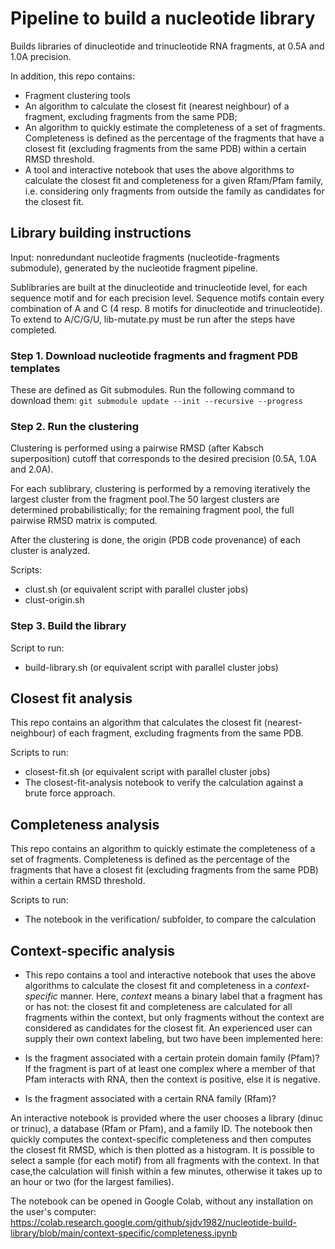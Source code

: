 # Pipeline to build a nucleotide library

Builds libraries of dinucleotide and trinucleotide RNA fragments, at 0.5A and 1.0A precision.

In addition, this repo contains:

- Fragment clustering tools
- An algorithm to calculate the closest fit (nearest neighbour) of a fragment, excluding fragments from the same PDB;
- An algorithm to quickly estimate the completeness of a set of fragments. Completeness is defined as the percentage of the fragments that have a closest fit (excluding fragments from the same PDB) within a certain RMSD threshold.
- A tool and interactive notebook that uses the above algorithms to calculate the closest fit and completeness for a given Rfam/Pfam family, i.e. considering only fragments from outside the family as candidates for the closest fit.

## Library building instructions

Input: nonredundant nucleotide fragments (nucleotide-fragments submodule), generated by the nucleotide fragment pipeline.

Sublibraries are built at the dinucleotide and trinucleotide level, for each sequence motif and for each precision level.
Sequence motifs contain every combination of A and C (4 resp. 8 motifs for dinucleotide and trinucleotide). To extend to A/C/G/U, lib-mutate.py must be run after the steps have completed.

### Step 1. Download nucleotide fragments and fragment PDB templates

These are defined as Git submodules. Run the following command to download them:
`git submodule update --init --recursive --progress`

### Step 2. Run the clustering

Clustering is performed using a pairwise RMSD (after Kabsch superposition) cutoff that corresponds to the desired precision (0.5A, 1.0A and 2.0A).

For each sublibrary, clustering is performed by a removing iteratively the largest cluster from the fragment pool.The 50 largest clusters are determined probabilistically; for the remaining fragment pool, the full pairwise RMSD matrix is computed.

After the clustering is done, the origin (PDB code provenance) of each cluster is analyzed.

Scripts:

- clust.sh  (or equivalent script with parallel cluster jobs)
- clust-origin.sh

### Step 3. Build the library

Script to run:

- build-library.sh  (or equivalent script with parallel cluster jobs)

## Closest fit analysis

This repo contains an algorithm that calculates the closest fit (nearest-neighbour)
of each fragment, excluding fragments from the same PDB.

Scripts to run:

- closest-fit.sh (or equivalent script with parallel cluster jobs)
- The closest-fit-analysis notebook to verify the calculation against a brute force approach.

## Completeness analysis

This repo contains an algorithm to quickly estimate the completeness of a set of fragments. Completeness is defined as the percentage of the fragments that have a closest fit (excluding fragments from the same PDB) within a certain RMSD threshold.

Scripts to run:

- The notebook in the verification/ subfolder, to compare the calculation

## Context-specific analysis

- This repo contains a tool and interactive notebook that uses the above algorithms to calculate the closest fit and completeness in a *context-specific* manner. Here, *context* means a binary label that a fragment has or has not: the closest fit and completeness are calculated for all fragments within the context, but only fragments without the context are considered as candidates for the closest fit.
An experienced user can supply their own context labeling, but two have been implemented here:

- Is the fragment associated with a certain protein domain family (Pfam)? If the fragment is part of at least one complex where a member of that Pfam interacts with RNA, then the context is positive, else it is negative.
- Is the fragment associated with a certain RNA family (Rfam)?

An interactive notebook is provided where the user chooses a library (dinuc or trinuc), a database (Rfam or Pfam), and a family ID. The notebook then quickly computes the context-specific completeness and then computes the closest fit RMSD, which is then plotted as a histogram. It is possible to select a sample (for each motif) from all fragments with the context. In that case,the calculation will finish within a few minutes, otherwise it takes up to an hour or two (for the largest families).

The notebook can be opened in Google Colab, without any installation on the user's computer:
<https://colab.research.google.com/github/sjdv1982/nucleotide-build-library/blob/main/context-specific/completeness.ipynb>
